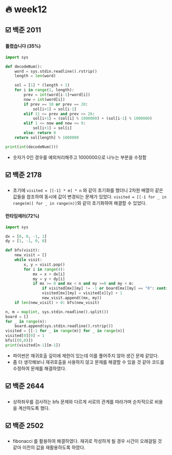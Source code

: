 # :fire: week12

## :ballot_box_with_check: 백준 2011

#### 틀렸습니다 (35%)

```python
import sys

def decodeNum():
    word = sys.stdin.readline().rstrip()
    length = len(word)

    sol = [1] * (length + 1)
    for i in range(1, length):
        prev = int(word[i-1]+word[i])
        now = int(word[i])
        if prev == 10 or prev == 20:
            sol[i+1] = sol[i-1]
        elif 11 <= prev and prev <= 26:
            sol[i+1] = (sol[i] % 1000000) + (sol[i-1] % 1000000)
        elif 1 <= now and now <= 9:
            sol[i+1] = sol[i]
        else: return 0
    return sol[length] % 1000000

print(int(decodeNum()))
```

- 숫자가 0인 경우를 예외처리해주고 1000000으로 나누는 부분을 수정함

## :ballot_box_with_check: 백준 2178

- 초기에 `visited = [[-1] * m] * n` 와 같이 초기화를 했더니 2차원 배열이 같은 값들을 참조하여 동시에 값이 변경되는 문제가 있었다. `visited = [[-1 for _ in range(m)] for _ in range(n)]`와 같이 초기화하여 해결할 수 있었다.

#### 런타임에러(72%)

```python
import sys

dx = [0, 0, -1, 1]
dy = [1, -1, 0, 0]

def bfs(visit):
    new_visit = []
    while visit:
        x, y = visit.pop()
        for i in range(4):
            mx = x + dx[i]
            my = y + dy[i]
            if mx >= 0 and mx < n and my >=0 and my < m:
                if visited[mx][my] != -1 or board[mx][my] == "0": continue
                visited[mx][my] = visited[x][y] + 1
                new_visit.append((mx, my))
    if len(new_visit) > 0: bfs(new_visit)

n, m = map(int, sys.stdin.readline().split())
board = []
for _ in range(n):
    board.append(sys.stdin.readline().rstrip())
visited = [[-1 for _ in range(m)] for _ in range(n)]
visited[0][0] = 1
bfs([(0,0)])
print(visited[n-1][m-1])
```

- 파이썬은 재귀호출 깊이에 제한이 있는데 이를 풀어주지 않아 생긴 문제 같았다.
- 좀 더 생각해보니 재귀호출을 사용하지 않고 문제를 해결할 수 있을 것 같아 코드를 수정하여 문제를 해결하였다.

## :ballot_box_with_check: 백준 2644

- 상하좌우를 검사하는 bfs 문제와 다르게 서로의 관계를 따라가며 순차적으로 비용을 계산하도록 했다.

## :ballot_box_with_check: 백준 2502

- fibonacci 를 활용하여 해결하였다. 재귀로 작성하게 될 경우 시간이 오래걸릴 것 같아 이전의 값을 재활용하도록 하였다.
